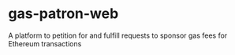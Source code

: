 # gas-patron-web

A platform to petition for and fulfill requests to sponsor gas fees for Ethereum transactions
